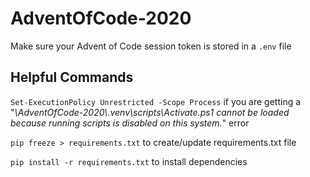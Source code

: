 # AdventOfCode-2020
Make sure your Advent of Code session token is stored in a `.env` file 

## Helpful Commands
`Set-ExecutionPolicy Unrestricted -Scope Process` if you are getting a "*\\AdventOfCode-2020\\.venv\\scripts\\Activate.ps1 cannot be loaded because running scripts is disabled on this system.*" error

`pip freeze > requirements.txt` to create/update requirements.txt file

`pip install -r requirements.txt` to install dependencies
